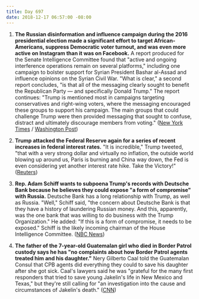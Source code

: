 ```yaml
---
title: Day 697
date: 2018-12-17 06:57:00 -08:00
---
```


1. **The Russian disinformation and influence campaign during the 2016 presidential election made a significant effort to target African-Americans, suppress Democratic voter turnout, and was even more active on Instagram than it was on Facebook.** A report produced for the Senate Intelligence Committee found that "active and ongoing interference operations remain on several platforms," including one campaign to bolster support for Syrian President Bashar al-Assad and influence opinions on the Syrian Civil War. "What is clear," a second report concludes, "is that all of the messaging clearly sought to benefit the Republican Party — and specifically Donald Trump." The report continues: "Trump is mentioned most in campaigns targeting conservatives and right-wing voters, where the messaging encouraged these groups to support his campaign. The main groups that could challenge Trump were then provided messaging that sought to confuse, distract and ultimately discourage members from voting." ([New York Times](https://www.nytimes.com/2018/12/17/us/politics/russia-2016-influence-campaign.html) / [Washington Post](https://www.washingtonpost.com/technology/2018/12/16/new-report-russian-disinformation-prepared-senate-shows-operations-scale-sweep/?utm_term=.a20f408179bc))

2. **Trump attacked the Federal Reserve again for a series of recent increases in federal interest rates.** "It is incredible," Trump tweeted, "that with a very strong dollar and virtually no inflation, the outside world blowing up around us, Paris is burning and China way down, the Fed is even considering yet another interest rate hike. Take the Victory!" ([Reuters](https://www.reuters.com/article/us-usa-trump-fed-idUSKBN1OG1J4))

3. **Rep. Adam Schiff wants to subpoena Trump's records with Deutsche Bank because he believes they could expose "a form of compromise" with Russia.** Deutsche Bank has a long relationship with Trump, as well as Russia. "Well," Schiff said, "the concern about Deutsche Bank is that they have a history of laundering Russian money. And this, apparently, was the one bank that was willing to do business with the Trump Organization." He added: "If this is a form of compromise, it needs to be exposed." Schiff is the likely incoming chairman of the House Intelligence Committee. ([NBC News](https://www.nbcnews.com/politics/donald-trump/schiff-said-he-wants-obtain-trump-s-deutsche-bank-records-n948541))

4. **The father of the 7-year-old Guatemalan girl who died in Border Patrol custody says he has "no complaints about how Border Patrol agents treated him and his daughter."** Nery Gilberto Caal told the Guatemalan Consul that CPB agents did everything they could to save his daughter after she got sick. Caal's lawyers said he was "grateful for the many first responders that tried to save young Jakelin's life in New Mexico and Texas," but they're still calling for "an investigation into the cause and circumstances of Jakelin's death." ([CNN](https://www.cnn.com/2018/12/15/us/guatemalan-girls-father/index.html?no-st=1545058840))